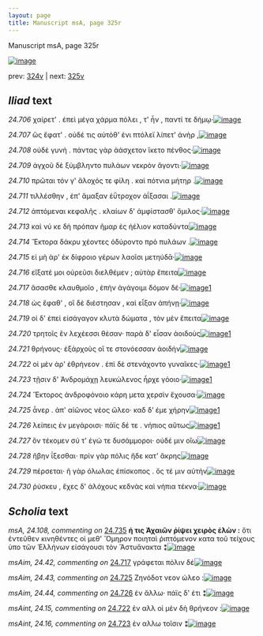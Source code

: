 ```yaml
---
layout: page
title: Manuscript msA, page 325r
---
```


Manuscript msA, page 325r

[![image](http://www.homermultitext.org/iipsrv?OBJ=IIP,1.0&FIF=/project/homer/pyramidal/deepzoom/hmt/vaimg/2017a/VA325RN_0495.tif&WID=100&CVT=JPEG)](http://www.homermultitext.org/ict2/?urn=urn:cite2:hmt:vaimg.2017a:VA325RN_0495)

prev:  [324v](../324v) | next:  [325v](../325v)

## *Iliad* text

*24.706* <a id="24.706"/> χαίρετ' . ἐπεὶ μέγα χάρμα πόλει , τ' ἦν , παντί τε δήμῳ·[![image](http://www.homermultitext.org/iipsrv?OBJ=IIP,1.0&FIF=/project/homer/pyramidal/deepzoom/hmt/vaimg/2017a/VA325RN_0495.tif&RGN=0.199,0.2095,0.442,0.0308&WID=1000&CVT=JPEG)](http://www.homermultitext.org/ict2/?urn=urn:cite2:hmt:vaimg.2017a:VA325RN_0495@0.199,0.2095,0.442,0.0308)

*24.707* <a id="24.707"/> ὣς ἔφατ' . οὐδέ τις αὐτόθ' ἐνι πτόλεϊ λίπετ' ἀνὴρ ,[![image](http://www.homermultitext.org/iipsrv?OBJ=IIP,1.0&FIF=/project/homer/pyramidal/deepzoom/hmt/vaimg/2017a/VA325RN_0495.tif&RGN=0.203,0.2335,0.425,0.0233&WID=1000&CVT=JPEG)](http://www.homermultitext.org/ict2/?urn=urn:cite2:hmt:vaimg.2017a:VA325RN_0495@0.203,0.2335,0.425,0.0233)

*24.708* <a id="24.708"/> οὐδὲ γυνὴ . πάντας γὰρ ἀάσχετον ἵκετο πένθος·[![image](http://www.homermultitext.org/iipsrv?OBJ=IIP,1.0&FIF=/project/homer/pyramidal/deepzoom/hmt/vaimg/2017a/VA325RN_0495.tif&RGN=0.207,0.253,0.425,0.0233&WID=1000&CVT=JPEG)](http://www.homermultitext.org/ict2/?urn=urn:cite2:hmt:vaimg.2017a:VA325RN_0495@0.207,0.253,0.425,0.0233)

*24.709* <a id="24.709"/> ἀγχοῦ δὲ ξύμβληντο πυλάων νεκρὸν ἄγοντι·[![image](http://www.homermultitext.org/iipsrv?OBJ=IIP,1.0&FIF=/project/homer/pyramidal/deepzoom/hmt/vaimg/2017a/VA325RN_0495.tif&RGN=0.205,0.274,0.398,0.0233&WID=1000&CVT=JPEG)](http://www.homermultitext.org/ict2/?urn=urn:cite2:hmt:vaimg.2017a:VA325RN_0495@0.205,0.274,0.398,0.0233)

*24.710* <a id="24.710"/> πρῶται τόν γ' ἄλοχός τε φίλη . καὶ πότνια μήτηρ .[![image](http://www.homermultitext.org/iipsrv?OBJ=IIP,1.0&FIF=/project/homer/pyramidal/deepzoom/hmt/vaimg/2017a/VA325RN_0495.tif&RGN=0.204,0.2943,0.433,0.0233&WID=1000&CVT=JPEG)](http://www.homermultitext.org/ict2/?urn=urn:cite2:hmt:vaimg.2017a:VA325RN_0495@0.204,0.2943,0.433,0.0233)

*24.711* <a id="24.711"/> τιλλέσθην , ἐπ' ἄμαξαν ἐΰτροχον ἀΐξασαι .[![image](http://www.homermultitext.org/iipsrv?OBJ=IIP,1.0&FIF=/project/homer/pyramidal/deepzoom/hmt/vaimg/2017a/VA325RN_0495.tif&RGN=0.204,0.2943,0.433,0.0233&WID=1000&CVT=JPEG)](http://www.homermultitext.org/ict2/?urn=urn:cite2:hmt:vaimg.2017a:VA325RN_0495@0.204,0.2943,0.433,0.0233)

*24.712* <a id="24.712"/> ἁπτόμεναι κεφαλῆς . κλαίων δ' ἀμφίστασθ' ὅμιλος·[![image](http://www.homermultitext.org/iipsrv?OBJ=IIP,1.0&FIF=/project/homer/pyramidal/deepzoom/hmt/vaimg/2017a/VA325RN_0495.tif&RGN=0.199,0.3266,0.442,0.0315&WID=1000&CVT=JPEG)](http://www.homermultitext.org/ict2/?urn=urn:cite2:hmt:vaimg.2017a:VA325RN_0495@0.199,0.3266,0.442,0.0315)

*24.713* <a id="24.713"/> καὶ νύ κε δὴ πρόπαν ῆμαρ ἐς ἠέλιον καταδύντα[![image](http://www.homermultitext.org/iipsrv?OBJ=IIP,1.0&FIF=/project/homer/pyramidal/deepzoom/hmt/vaimg/2017a/VA325RN_0495.tif&RGN=0.201,0.3431,0.433,0.0285&WID=1000&CVT=JPEG)](http://www.homermultitext.org/ict2/?urn=urn:cite2:hmt:vaimg.2017a:VA325RN_0495@0.201,0.3431,0.433,0.0285)

*24.714* <a id="24.714"/> Ἕκτορα δάκρυ χέοντες ὀδύροντο πρὸ πυλάων .[![image](http://www.homermultitext.org/iipsrv?OBJ=IIP,1.0&FIF=/project/homer/pyramidal/deepzoom/hmt/vaimg/2017a/VA325RN_0495.tif&RGN=0.201,0.3634,0.403,0.0285&WID=1000&CVT=JPEG)](http://www.homermultitext.org/ict2/?urn=urn:cite2:hmt:vaimg.2017a:VA325RN_0495@0.201,0.3634,0.403,0.0285)

*24.715* <a id="24.715"/> εἰ μὴ ὰρ' ἐκ δίφροιο γέρων λαοῖσι μετηύδᾱ·[![image](http://www.homermultitext.org/iipsrv?OBJ=IIP,1.0&FIF=/project/homer/pyramidal/deepzoom/hmt/vaimg/2017a/VA325RN_0495.tif&RGN=0.199,0.3829,0.403,0.0285&WID=1000&CVT=JPEG)](http://www.homermultitext.org/ict2/?urn=urn:cite2:hmt:vaimg.2017a:VA325RN_0495@0.199,0.3829,0.403,0.0285)

*24.716* <a id="24.716"/> εἴξατέ μοι οὐρεῦσι διελθέμεν ; αὐτὰρ ἔπειτα[![image](http://www.homermultitext.org/iipsrv?OBJ=IIP,1.0&FIF=/project/homer/pyramidal/deepzoom/hmt/vaimg/2017a/VA325RN_0495.tif&RGN=0.196,0.4009,0.415,0.0285&WID=1000&CVT=JPEG)](http://www.homermultitext.org/ict2/?urn=urn:cite2:hmt:vaimg.2017a:VA325RN_0495@0.196,0.4009,0.415,0.0285)

*24.717* <a id="24.717"/> ἄσασθε κλαυθμοῖο , ἐπὴν ἀγάγοιμι δόμον δέ·[![image](http://www.homermultitext.org/iipsrv?OBJ=IIP,1.0&FIF=/project/homer/pyramidal/deepzoom/hmt/vaimg/2017a/VA325RN_0495.tif&RGN=0.198,0.4197,0.415,0.027&WID=1000&CVT=JPEG)](http://www.homermultitext.org/ict2/?urn=urn:cite2:hmt:vaimg.2017a:VA325RN_0495@0.198,0.4197,0.415,0.027)[1](#msAim_24.42)

*24.718* <a id="24.718"/> ὡς ἔφαθ' , οἳ δὲ διέστησαν , καὶ εἶξαν ἀπήνῃ·[![image](http://www.homermultitext.org/iipsrv?OBJ=IIP,1.0&FIF=/project/homer/pyramidal/deepzoom/hmt/vaimg/2017a/VA325RN_0495.tif&RGN=0.187,0.4384,0.415,0.0308&WID=1000&CVT=JPEG)](http://www.homermultitext.org/ict2/?urn=urn:cite2:hmt:vaimg.2017a:VA325RN_0495@0.187,0.4384,0.415,0.0308)

*24.719* <a id="24.719"/> οἱ δ' ἐπεὶ εἰσάγαγον κλυτὰ δώματα , τὸν μὲν ἔπειτα[![image](http://www.homermultitext.org/iipsrv?OBJ=IIP,1.0&FIF=/project/homer/pyramidal/deepzoom/hmt/vaimg/2017a/VA325RN_0495.tif&RGN=0.2,0.4535,0.438,0.0308&WID=1000&CVT=JPEG)](http://www.homermultitext.org/ict2/?urn=urn:cite2:hmt:vaimg.2017a:VA325RN_0495@0.2,0.4535,0.438,0.0308)

*24.720* <a id="24.720"/> τρητοῖς ἒν λεχέεσσι θέσαν· παρὰ δ' εἷσαν ἀοιδοὺς[![image](http://www.homermultitext.org/iipsrv?OBJ=IIP,1.0&FIF=/project/homer/pyramidal/deepzoom/hmt/vaimg/2017a/VA325RN_0495.tif&RGN=0.197,0.476,0.438,0.0308&WID=1000&CVT=JPEG)](http://www.homermultitext.org/ict2/?urn=urn:cite2:hmt:vaimg.2017a:VA325RN_0495@0.197,0.476,0.438,0.0308)[1](#msA_24.107)

*24.721* <a id="24.721"/> θρήνους· ἐξάρχοὺς οἵ τε στονόεσσαν ἀοιδήν[![image](http://www.homermultitext.org/iipsrv?OBJ=IIP,1.0&FIF=/project/homer/pyramidal/deepzoom/hmt/vaimg/2017a/VA325RN_0495.tif&RGN=0.194,0.4962,0.39,0.027&WID=1000&CVT=JPEG)](http://www.homermultitext.org/ict2/?urn=urn:cite2:hmt:vaimg.2017a:VA325RN_0495@0.194,0.4962,0.39,0.027)

*24.722* <a id="24.722"/> οἱ μὲν ὰρ' ἐθρήνεον . ἐπὶ δὲ στενάχοντο γυναῖκες·[![image](http://www.homermultitext.org/iipsrv?OBJ=IIP,1.0&FIF=/project/homer/pyramidal/deepzoom/hmt/vaimg/2017a/VA325RN_0495.tif&RGN=0.2,0.515,0.407,0.027&WID=1000&CVT=JPEG)](http://www.homermultitext.org/ict2/?urn=urn:cite2:hmt:vaimg.2017a:VA325RN_0495@0.2,0.515,0.407,0.027)[1](#msAint_24.15)

*24.723* <a id="24.723"/> τῇσιν δ' Ἀνδρομάχῃ λευκώλενος ἦρχε γόοιο·[![image](http://www.homermultitext.org/iipsrv?OBJ=IIP,1.0&FIF=/project/homer/pyramidal/deepzoom/hmt/vaimg/2017a/VA325RN_0495.tif&RGN=0.194,0.5315,0.412,0.03&WID=1000&CVT=JPEG)](http://www.homermultitext.org/ict2/?urn=urn:cite2:hmt:vaimg.2017a:VA325RN_0495@0.194,0.5315,0.412,0.03)[1](#msAint_24.16)

*24.724* <a id="24.724"/> Ἕκτορος ἀνδροφόνοιο κάρη μετα χερσὶν ἔχουσα·[![image](http://www.homermultitext.org/iipsrv?OBJ=IIP,1.0&FIF=/project/homer/pyramidal/deepzoom/hmt/vaimg/2017a/VA325RN_0495.tif&RGN=0.197,0.5488,0.412,0.0315&WID=1000&CVT=JPEG)](http://www.homermultitext.org/ict2/?urn=urn:cite2:hmt:vaimg.2017a:VA325RN_0495@0.197,0.5488,0.412,0.0315)

*24.725* <a id="24.725"/> ἆνερ . ἀπ' αἰῶνος νέος ὤλεο· καδ δ’ έμε χήρην[![image](http://www.homermultitext.org/iipsrv?OBJ=IIP,1.0&FIF=/project/homer/pyramidal/deepzoom/hmt/vaimg/2017a/VA325RN_0495.tif&RGN=0.182,0.5706,0.414,0.0263&WID=1000&CVT=JPEG)](http://www.homermultitext.org/ict2/?urn=urn:cite2:hmt:vaimg.2017a:VA325RN_0495@0.182,0.5706,0.414,0.0263)[1](#msAim_24.43)

*24.726* <a id="24.726"/> λείπεις ἐν μεγάροισι· πάϊς δέ τε . νήπιος αὕτως[![image](http://www.homermultitext.org/iipsrv?OBJ=IIP,1.0&FIF=/project/homer/pyramidal/deepzoom/hmt/vaimg/2017a/VA325RN_0495.tif&RGN=0.194,0.5916,0.414,0.0255&WID=1000&CVT=JPEG)](http://www.homermultitext.org/ict2/?urn=urn:cite2:hmt:vaimg.2017a:VA325RN_0495@0.194,0.5916,0.414,0.0255)[1](#msAim_24.44)

*24.727* <a id="24.727"/> ὃν τέκομεν σύ τ' ἐγώ τε δυσάμμοροι· οὐδέ μιν οἴω[![image](http://www.homermultitext.org/iipsrv?OBJ=IIP,1.0&FIF=/project/homer/pyramidal/deepzoom/hmt/vaimg/2017a/VA325RN_0495.tif&RGN=0.194,0.6089,0.419,0.0285&WID=1000&CVT=JPEG)](http://www.homermultitext.org/ict2/?urn=urn:cite2:hmt:vaimg.2017a:VA325RN_0495@0.194,0.6089,0.419,0.0285)

*24.728* <a id="24.728"/> ἥβην ΐξεσθαι· πρὶν γὰρ πόλις ἥδε κατ' ἄκρης[![image](http://www.homermultitext.org/iipsrv?OBJ=IIP,1.0&FIF=/project/homer/pyramidal/deepzoom/hmt/vaimg/2017a/VA325RN_0495.tif&RGN=0.195,0.6261,0.407,0.0285&WID=1000&CVT=JPEG)](http://www.homermultitext.org/ict2/?urn=urn:cite2:hmt:vaimg.2017a:VA325RN_0495@0.195,0.6261,0.407,0.0285)

*24.729* <a id="24.729"/> πέρσεται· ῆ γὰρ όλωλας ἐπίσκοπος . ὅς τέ μιν αὐτὴν[![image](http://www.homermultitext.org/iipsrv?OBJ=IIP,1.0&FIF=/project/homer/pyramidal/deepzoom/hmt/vaimg/2017a/VA325RN_0495.tif&RGN=0.189,0.6434,0.432,0.0285&WID=1000&CVT=JPEG)](http://www.homermultitext.org/ict2/?urn=urn:cite2:hmt:vaimg.2017a:VA325RN_0495@0.189,0.6434,0.432,0.0285)

*24.730* <a id="24.730"/> ῥύσκευ , ἔχες δ' ἀλόχους κεδνὰς καὶ νήπια τέκνα·[![image](http://www.homermultitext.org/iipsrv?OBJ=IIP,1.0&FIF=/project/homer/pyramidal/deepzoom/hmt/vaimg/2017a/VA325RN_0495.tif&RGN=0.186,0.6644,0.44,0.0315&WID=1000&CVT=JPEG)](http://www.homermultitext.org/ict2/?urn=urn:cite2:hmt:vaimg.2017a:VA325RN_0495@0.186,0.6644,0.44,0.0315)

## *Scholia* text

*msA, 24.108, commenting on* [24.735](#24.735)  <a id="msA_24.108"/> **ή τις Ἀχαιῶν ῥίψει χειρὸς ἑλὼν :** ὅτι ἐντεῦθεν κινηθέντες οἱ μεθ' Ὅμηρον ποιηταὶ ῥιπτόμενον κατα τοῦ τείχους ὑπο τῶν Ἑλλήνων εἰσάγουσι τὸν Ἄστυἄνακτα ⁑[![image](http://www.homermultitext.org/iipsrv?OBJ=IIP,1.0&FIF=/project/homer/pyramidal/deepzoom/hmt/vaimg/2017a/VA325RN_0495.tif&RGN=0.6443,0.4826,0.1684,0.03845&WID=1000&CVT=JPEG)](http://www.homermultitext.org/ict2/?urn=urn:cite2:hmt:vaimg.2017a:VA325RN_0495@0.6443,0.4826,0.1684,0.03845)

*msAim, 24.42, commenting on* [24.717](#24.717)  <a id="msAim_24.42"/> γράφεται πόλιν δέ[![image](http://www.homermultitext.org/iipsrv?OBJ=IIP,1.0&FIF=/project/homer/pyramidal/deepzoom/hmt/vaimg/2017a/VA325RN_0495.tif&RGN=0.608,0.4197,0.056,0.027&WID=1000&CVT=JPEG)](http://www.homermultitext.org/ict2/?urn=urn:cite2:hmt:vaimg.2017a:VA325RN_0495@0.608,0.4197,0.056,0.027)

*msAim, 24.43, commenting on* [24.725](#24.725)  <a id="msAim_24.43"/> Ζηνόδοτ νεον ώλεο :[![image](http://www.homermultitext.org/iipsrv?OBJ=IIP,1.0&FIF=/project/homer/pyramidal/deepzoom/hmt/vaimg/2017a/VA325RN_0495.tif&RGN=0.602,0.5706,0.102,0.0278&WID=1000&CVT=JPEG)](http://www.homermultitext.org/ict2/?urn=urn:cite2:hmt:vaimg.2017a:VA325RN_0495@0.602,0.5706,0.102,0.0278)

*msAim, 24.44, commenting on* [24.726](#24.726)  <a id="msAim_24.44"/> ἐν ἄλλω· πάϊς δ' έτι ⁑[![image](http://www.homermultitext.org/iipsrv?OBJ=IIP,1.0&FIF=/project/homer/pyramidal/deepzoom/hmt/vaimg/2017a/VA325RN_0495.tif&RGN=0.606,0.5968,0.097,0.0248&WID=1000&CVT=JPEG)](http://www.homermultitext.org/ict2/?urn=urn:cite2:hmt:vaimg.2017a:VA325RN_0495@0.606,0.5968,0.097,0.0248)

*msAint, 24.15, commenting on* [24.722](#24.722)  <a id="msAint_24.15"/> ἐν αλλ οἱ μὲν δὴ θρήνεον :[![image](http://www.homermultitext.org/iipsrv?OBJ=IIP,1.0&FIF=/project/homer/pyramidal/deepzoom/hmt/vaimg/2017a/VA325RN_0495.tif&RGN=0.139,0.5098,0.059,0.0263&WID=1000&CVT=JPEG)](http://www.homermultitext.org/ict2/?urn=urn:cite2:hmt:vaimg.2017a:VA325RN_0495@0.139,0.5098,0.059,0.0263)

*msAint, 24.16, commenting on* [24.723](#24.723)  <a id="msAint_24.16"/> ἐν αλλω τοῖσιν ⁑[![image](http://www.homermultitext.org/iipsrv?OBJ=IIP,1.0&FIF=/project/homer/pyramidal/deepzoom/hmt/vaimg/2017a/VA325RN_0495.tif&RGN=0.137,0.5323,0.06,0.0315&WID=1000&CVT=JPEG)](http://www.homermultitext.org/ict2/?urn=urn:cite2:hmt:vaimg.2017a:VA325RN_0495@0.137,0.5323,0.06,0.0315)